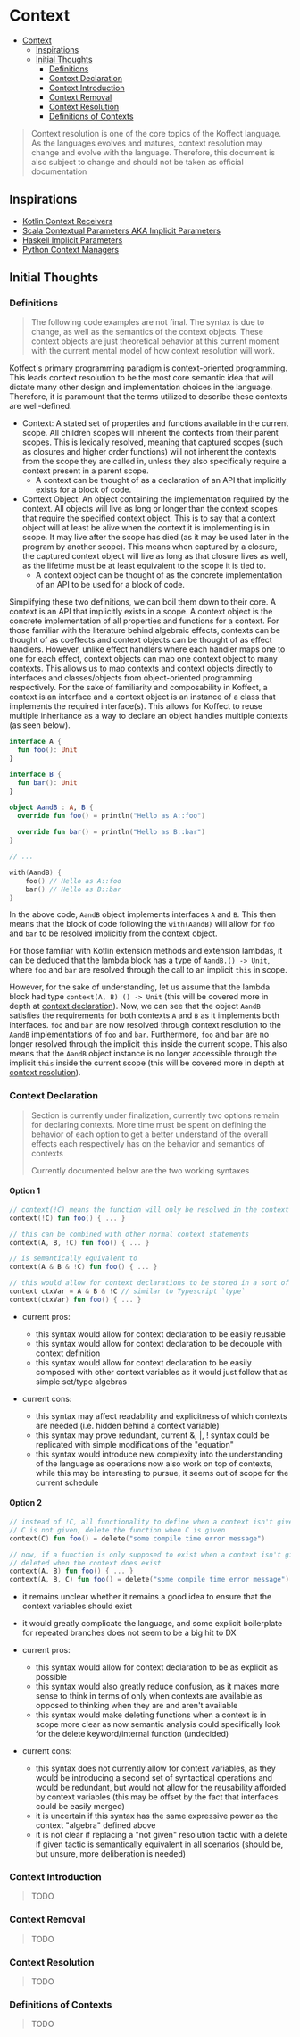 # Context

<!-- TOC -->
* [Context](#context)
  * [Inspirations](#inspirations)
  * [Initial Thoughts](#initial-thoughts)
    * [Definitions](#definitions)
    * [Context Declaration](#context-declaration)
    * [Context Introduction](#context-introduction)
    * [Context Removal](#context-removal)
    * [Context Resolution](#context-resolution)
    * [Definitions of Contexts](#definitions-of-contexts)
<!-- TOC -->

> Context resolution is one of the core topics of the Koffect language. As the languages evolves and matures, context 
> resolution may change and evolve with the language. Therefore, this document is also subject to change and should not 
> be taken as official documentation

## Inspirations

- [Kotlin Context Receivers](https://github.com/Kotlin/KEEP/blob/master/proposals/context-receivers.md)
- [Scala Contextual Parameters AKA Implicit Parameters](https://docs.scala-lang.org/tour/implicit-parameters.html)
- [Haskell Implicit Parameters](https://ghc.gitlab.haskell.org/ghc/doc/users_guide/exts/implicit_parameters.html)
- [Python Context Managers](https://docs.python.org/3/reference/datamodel.html#context-managers)

## Initial Thoughts

### Definitions

> The following code examples are not final. The syntax is due to change, as well as the semantics of the context objects.
> These context objects are just theoretical behavior at this current moment with the current mental model of how context
> resolution will work.

Koffect's primary programming paradigm is context-oriented programming. This leads context resolution to be the most core
semantic idea that will dictate many other design and implementation choices in the language. Therefore, it is paramount
that the terms utilized to describe these contexts are well-defined. 
- Context: A stated set of properties and functions available in the current scope. All children scopes will inherent the
contexts from their parent scopes. This is lexically resolved, meaning that captured scopes (such as closures and higher
order functions) will not inherent the contexts from the scope they are called in, unless they also specifically require
a context present in a parent scope.
  - A context can be thought of as a declaration of an API that implicitly exists for a block of code.
- Context Object: An object containing the implementation required by the context. All objects will live as long or longer
than the context scopes that require the specified context object. This is to say that a context object will at least be
alive when the context it is implementing is in scope. It may live after the scope has died (as it may be used later in 
the program by another scope). This means when captured by a closure, the captured context object will live as long as 
that closure lives as well, as the lifetime must be at least equivalent to the scope it is tied to.
  - A context object can be thought of as the concrete implementation of an API to be used for a block of code.

Simplifying these two definitions, we can boil them down to their core. A context is an API that implicitly exists in a
scope. A context object is the concrete implementation of all properties and functions for a context. For those familiar
with the literature behind algebraic effects, contexts can be thought of as coeffects and context objects can be thought
of as effect handlers. However, unlike effect handlers where each handler maps one to one for each effect, context objects
can map one context object to many contexts. This allows us to map contexts and context objects directly to interfaces 
and classes/objects from object-oriented programming respectively. For the sake of familiarity and composability in Koffect,
a context is an interface and a context object is an instance of a class that implements the required interface(s). This
allows for Koffect to reuse multiple inheritance as a way to declare an object handles multiple contexts (as seen below).

```kotlin
interface A {
  fun foo(): Unit
}

interface B {
  fun bar(): Unit
}

object AandB : A, B {
  override fun foo() = println("Hello as A::foo")
  
  override fun bar() = println("Hello as B::bar")
}

// ...

with(AandB) {
    foo() // Hello as A::foo
    bar() // Hello as B::bar
}
```
In the above code, `AandB` object implements interfaces `A` and `B`. This then means that the block of code following the
`with(AandB)` will allow for `foo` and `bar` to be resolved implicitly from the context object. 

For those familiar with Kotlin extension methods and extension lambdas, it can be deduced that the lambda block has a 
type of `AandB.() -> Unit`, where `foo` and `bar` are resolved through the call to an implicit `this` in scope. 

However, for the sake of understanding, let us assume that the lambda block had type `context(A, B) () -> Unit` (this 
will be covered more in depth at [context declaration](#context-declaration)). Now, we can see that the object `AandB` 
satisfies the requirements for both contexts `A` and `B` as it implements both interfaces. `foo` and `bar` are now 
resolved through context resolution to the `AandB` implementations of `foo` and `bar`. Furthermore, `foo` and `bar` are 
no longer resolved through the implicit `this` inside the current scope. This also means that the `AandB` object instance
is no longer accessible through the implicit `this` inside the current scope (this will be covered more in depth at
[context resolution](#context-resolution)).

### Context Declaration

> Section is currently under finalization, currently two options remain for declaring contexts.
> More time must be spent on defining the behavior of each option to get a better understand of the 
> overall effects each respectively has on the behavior and semantics of contexts
> 
> Currently documented below are the two working syntaxes

#### Option 1
```kotlin
// context(!C) means the function will only be resolved in the context if C is not given
context(!C) fun foo() { ... }

// this can be combined with other normal context statements
context(A, B, !C) fun foo() { ... }

// is semantically equivalent to
context(A & B & !C) fun foo() { ... }

// this would allow for context declarations to be stored in a sort of context variable
context ctxVar = A & B & !C // similar to Typescript `type`
context(ctxVar) fun foo() { ... }
```
- current pros:
  - this syntax would allow for context declaration to be easily reusable 
  - this syntax would allow for context declaration to be decouple with context definition 
  - this syntax would allow for context declaration to be easily composed with other context variables 
  as it would just follow that as simple set/type algebras

- current cons:
  - this syntax may affect readability and explicitness of which contexts are needed 
  (i.e. hidden behind a context variable)
  - this syntax may prove redundant, current &, |, ! syntax could be replicated with simple 
  modifications of the "equation"
  - this syntax would introduce new complexity into the understanding of the language as operations now 
  also work on top of contexts, while this may be interesting to pursue, it seems out of scope for the current schedule

#### Option 2 

```kotlin
// instead of !C, all functionality to define when a context isn't given is instead of defining the function when
// C is not given, delete the function when C is given
context(C) fun foo() = delete("some compile time error message")

// now, if a function is only supposed to exist when a context isn't given, the function should just be defined to be
// deleted when the context does exist
context(A, B) fun foo() { ... }
context(A, B, C) fun foo() = delete("some compile time error message")
```
- it remains unclear whether it remains a good idea to ensure that the context variables should exist
- it would greatly complicate the language, and some explicit boilerplate for repeated branches does not seem 
to be a big hit to DX

- current pros:
  - this syntax would allow for context declaration to be as explicit as possible 
  - this syntax would also greatly reduce confusion, as it makes more sense to think in terms of only when contexts 
  are available as opposed to thinking when they are and aren't available 
  - this syntax would make deleting functions when a context is in scope more clear as now semantic analysis could 
  specifically look for the delete keyword/internal function (undecided)

- current cons:
  - this syntax does not currently allow for context variables, as they would be introducing a second set of 
  syntactical operations and would be redundant, but would not allow for the reusability afforded by context 
  variables (this may be offset by the fact that interfaces could be easily merged)
  - it is uncertain if this syntax has the same expressive power as the context "algebra" defined above 
  - it is not clear if replacing a "not given" resolution tactic with a delete if given tactic is semantically 
  equivalent in all scenarios (should be, but unsure, more deliberation is needed)

### Context Introduction

> TODO

### Context Removal

> TODO

### Context Resolution

> TODO

### Definitions of Contexts

> TODO